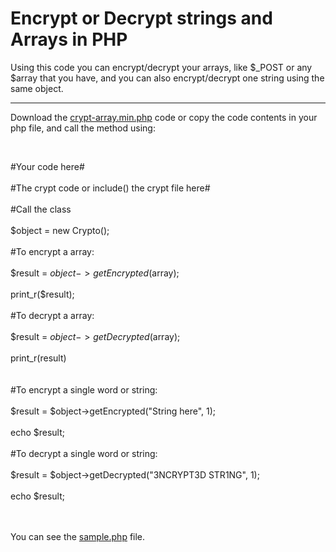 <h1>Encrypt or Decrypt strings and Arrays in PHP</h1>

<p>Using this code you can encrypt/decrypt your arrays, like $_POST or any $array that you have, and you can also encrypt/decrypt one string using the same object.</p>

<hr>
<p>Download the <a href="https://github.com/robzgf/crypt-array/blob/master/crypt-array.min.php">crypt-array.min.php</a> code or copy the code contents in your php file, and call the method using:</p>
<br>


#Your code here#
<br><br>
#The crypt code or include() the crypt file here#
<br><br>
#Call the class
<br><br>
$object = new Crypto();
<br><br>
#To encrypt a array:
<br><br>
$result = $object->getEncrypted($array);
<br><br>
print_r($result);
<br><br>
#To decrypt a array:
<br><br>
$result = $object->getDecrypted($array);
<br><br>
print_r(result)
<br><br><br>
#To encrypt a single word or string:
<br><br>
$result = $object->getEncrypted("String here", 1);
<br><br>
echo $result;
<br><br>
#To decrypt a single word or string:
<br><br>
$result = $object->getDecrypted("3NCRYPT3D STR1NG", 1);
<br><br>
echo $result;
<br><br><br>
<p>You can see the <a href="https://github.com/robzgf/crypt-array/blob/master/sample.php">sample.php</a> file.
